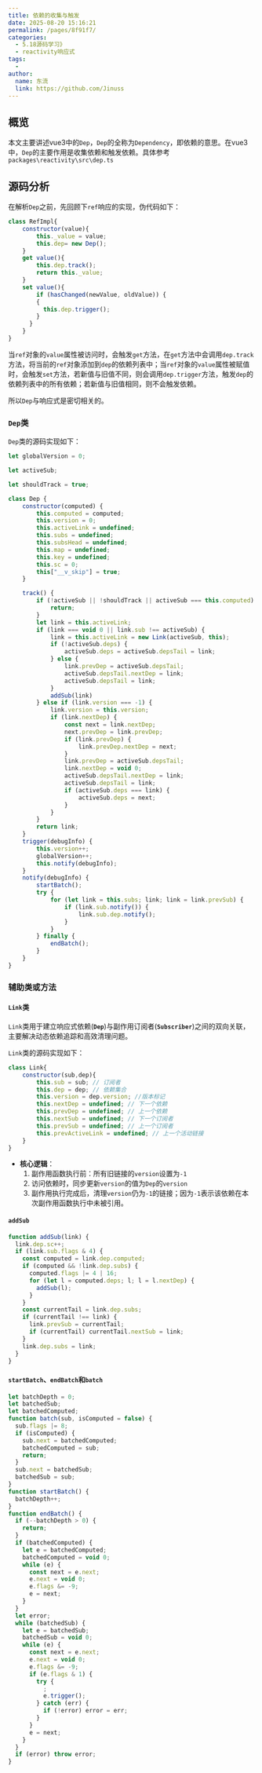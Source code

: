 ```yaml
---
title: 依赖的收集与触发
date: 2025-08-20 15:16:21
permalink: /pages/8f91f7/
categories:
  - 5.18源码学习》
  - reactivity响应式
tags:
  - 
author: 
  name: 东流
  link: https://github.com/Jinuss
---
```


## 概览

本文主要讲述vue3中的`Dep`，`Dep`的全称为`Dependency`，即依赖的意思。在vue3中，`Dep`的主要作用是收集依赖和触发依赖。具体参考`packages\reactivity\src\dep.ts`

## 源码分析

在解析`Dep`之前，先回顾下`ref`响应的实现，伪代码如下：

```js
class RefImpl{
    constructor(value){
        this._value = value;
        this.dep= new Dep();
    }
    get value(){
        this.dep.track();
        return this._value;
    }
    set value(){
        if (hasChanged(newValue, oldValue)) {
        {
          this.dep.trigger();
        }
      }
    }
}
```

当`ref`对象的`value`属性被访问时，会触发`get`方法，在`get`方法中会调用`dep.track`方法，将当前的`ref`对象添加到`dep`的依赖列表中；当`ref`对象的`value`属性被赋值时，会触发`set`方法，若新值与旧值不同，则会调用`dep.trigger`方法，触发`dep`的依赖列表中的所有依赖；若新值与旧值相同，则不会触发依赖。

所以`Dep`与响应式是密切相关的。

### `Dep`类

`Dep`类的源码实现如下：

```js
let globalVersion = 0;

let activeSub;

let shouldTrack = true;

class Dep {
    constructor(computed) {
        this.computed = computed;
        this.version = 0;
        this.activeLink = undefined;
        this.subs = undefined;
        this.subsHead = undefined;
        this.map = undefined;
        this.key = undefined;
        this.sc = 0;
        this["__v_skip"] = true;
    }

    track() {
        if (!activeSub || !shouldTrack || activeSub === this.computed) {
            return;
        }
        let link = this.activeLink;
        if (link === void 0 || link.sub !== activeSub) {
            link = this.activeLink = new Link(activeSub, this);
            if (!activeSub.deps) {
                activeSub.deps = activeSub.depsTail = link;
            } else {
                link.prevDep = activeSub.depsTail;
                activeSub.depsTail.nextDep = link;
                activeSub.depsTail = link;
            }
            addSub(link)
        } else if (link.version === -1) {
            link.version = this.version;
            if (link.nextDep) {
                const next = link.nextDep;
                next.prevDep = link.prevDep;
                if (link.prevDep) {
                    link.prevDep.nextDep = next;
                }
                link.prevDep = activeSub.depsTail;
                link.nextDep = void 0;
                activeSub.depsTail.nextDep = link;
                activeSub.depsTail = link;
                if (activeSub.deps === link) {
                    activeSub.deps = next;
                }
            }
        }
        return link;
    }
    trigger(debugInfo) {
        this.version++;
        globalVersion++;
        this.notify(debugInfo);
    }
    notify(debugInfo) {
        startBatch();
        try {
            for (let link = this.subs; link; link = link.prevSub) {
                if (link.sub.notify()) {
                    link.sub.dep.notify();
                }
            }
        } finally {
            endBatch();
        }
    }
}
```

### 辅助类或方法

#### `Link`类

`Link`类用于建立响应式依赖(**`Dep`**)与副作用订阅者(**`Subscriber`**)之间的双向关联，主要解决动态依赖追踪和高效清理问题。


`Link`类的源码实现如下：

```js
class Link{
    constructor(sub,dep){
        this.sub = sub; // 订阅者
        this.dep = dep; // 依赖集合
        this.version = dep.version; //版本标记
        this.nextDep = undefined; // 下一个依赖
        this.prevDep = undefined; // 上一个依赖
        this.nextSub = undefined; // 下一个订阅者
        this.prevSub = undefined; // 上一个订阅者
        this.prevActiveLink = undefined; // 上一个活动链接
    }
}
```
- **核心逻辑**：
  1. 副作用函数执行前：所有旧链接的`version`设置为`-1`
  2. 访问依赖时，同步更新`version`的值为`Dep`的`version`
  3. 副作用执行完成后，清理`version`仍为`-1`的链接；因为`-1`表示该依赖在本次副作用函数执行中未被引用。

#### `addSub`

```js
function addSub(link) {
  link.dep.sc++;
  if (link.sub.flags & 4) {
    const computed = link.dep.computed;
    if (computed && !link.dep.subs) {
      computed.flags |= 4 | 16;
      for (let l = computed.deps; l; l = l.nextDep) {
        addSub(l);
      }
    }
    const currentTail = link.dep.subs;
    if (currentTail !== link) {
      link.prevSub = currentTail;
      if (currentTail) currentTail.nextSub = link;
    }
    link.dep.subs = link;
  }
}
```

#### `startBatch`、`endBatch`和`batch`


```js
let batchDepth = 0;
let batchedSub;
let batchedComputed;
function batch(sub, isComputed = false) {
  sub.flags |= 8;
  if (isComputed) {
    sub.next = batchedComputed;
    batchedComputed = sub;
    return;
  }
  sub.next = batchedSub;
  batchedSub = sub;
}
function startBatch() {
  batchDepth++;
}
function endBatch() {
  if (--batchDepth > 0) {
    return;
  }
  if (batchedComputed) {
    let e = batchedComputed;
    batchedComputed = void 0;
    while (e) {
      const next = e.next;
      e.next = void 0;
      e.flags &= -9;
      e = next;
    }
  }
  let error;
  while (batchedSub) {
    let e = batchedSub;
    batchedSub = void 0;
    while (e) {
      const next = e.next;
      e.next = void 0;
      e.flags &= -9;
      if (e.flags & 1) {
        try {
          ;
          e.trigger();
        } catch (err) {
          if (!error) error = err;
        }
      }
      e = next;
    }
  }
  if (error) throw error;
}
```